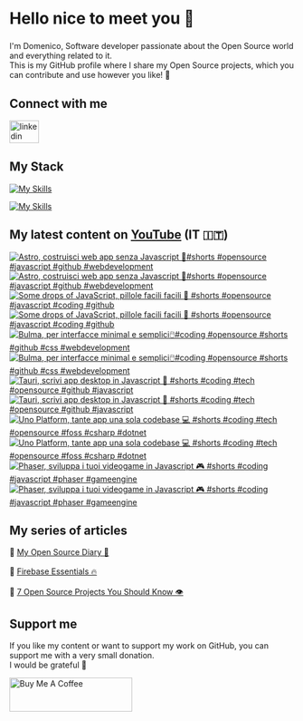 <h1 align="left">Hello nice to meet you 👋 </h1>

###

<p align="left">I'm Domenico, Software developer passionate about the Open Source world and everything related to it.<br>This is my GitHub profile where I share my Open Source projects, which you can contribute and use however you like! 🚀</p>

###

## Connect with me
<div align="left">
    <a href="https://linktr.ee/domenicotenace" target="_blank"><img src="https://raw.githubusercontent.com/maurodesouza/profile-readme-generator/master/src/assets/icons/social/linktree/default.svg" width="52" height="40" alt="linkedin logo" /></a>
</div>




###

###

## My Stack
[![My Skills](https://skillicons.dev/icons?i=js,ts,vue,nuxt,cs,dotnet&theme=light)](https://skillicons.dev#gh-dark-mode-only)

[![My Skills](https://skillicons.dev/icons?i=js,ts,vue,nuxt,cs,dotnet&theme=dark)](https://skillicons.dev#gh-light-mode-only)

###

## My latest content on [YouTube](https://www.youtube.com/@domenicotenacedev) (IT 🇮🇹)

<!-- BEGIN YOUTUBE-CARDS -->
[![Astro, costruisci web app senza Javascript 🚀#shorts #opensource #javascript #github #webdevelopment](https://ytcards.demolab.com/?id=Ltt9uen2REw&title=Astro%2C+costruisci+web+app+senza+Javascript+%F0%9F%9A%80%23shorts+%23opensource+%23javascript+%23github+%23webdevelopment&lang=en&timestamp=1752579465&background_color=%230d1117&title_color=%23ffffff&stats_color=%23dedede&max_title_lines=2&width=250&border_radius=5&duration=35 "Astro, costruisci web app senza Javascript 🚀#shorts #opensource #javascript #github #webdevelopment")](https://www.youtube.com/shorts/Ltt9uen2REw#gh-dark-mode-only)[![Astro, costruisci web app senza Javascript 🚀#shorts #opensource #javascript #github #webdevelopment](https://ytcards.demolab.com/?id=Ltt9uen2REw&title=Astro%2C+costruisci+web+app+senza+Javascript+%F0%9F%9A%80%23shorts+%23opensource+%23javascript+%23github+%23webdevelopment&lang=en&timestamp=1752579465&background_color=%23ffffff&title_color=%2324292f&stats_color=%2357606a&max_title_lines=2&width=250&border_radius=5&duration=35 "Astro, costruisci web app senza Javascript 🚀#shorts #opensource #javascript #github #webdevelopment")](https://www.youtube.com/shorts/Ltt9uen2REw#gh-light-mode-only)
[![Some drops of JavaScript, pillole facili facili 💊 #shorts #opensource #javascript #coding #github](https://ytcards.demolab.com/?id=lPxzFE5e2tY&title=Some+drops+of+JavaScript%2C+pillole+facili+facili+%F0%9F%92%8A+%23shorts+%23opensource+%23javascript+%23coding+%23github&lang=en&timestamp=1751979660&background_color=%230d1117&title_color=%23ffffff&stats_color=%23dedede&max_title_lines=2&width=250&border_radius=5&duration=30 "Some drops of JavaScript, pillole facili facili 💊 #shorts #opensource #javascript #coding #github")](https://www.youtube.com/shorts/lPxzFE5e2tY#gh-dark-mode-only)[![Some drops of JavaScript, pillole facili facili 💊 #shorts #opensource #javascript #coding #github](https://ytcards.demolab.com/?id=lPxzFE5e2tY&title=Some+drops+of+JavaScript%2C+pillole+facili+facili+%F0%9F%92%8A+%23shorts+%23opensource+%23javascript+%23coding+%23github&lang=en&timestamp=1751979660&background_color=%23ffffff&title_color=%2324292f&stats_color=%2357606a&max_title_lines=2&width=250&border_radius=5&duration=30 "Some drops of JavaScript, pillole facili facili 💊 #shorts #opensource #javascript #coding #github")](https://www.youtube.com/shorts/lPxzFE5e2tY#gh-light-mode-only)
[![Bulma, per interfacce minimal e semplici🖱️#coding #opensource #shorts #github #css #webdevelopment](https://ytcards.demolab.com/?id=CAPBzHNu3uw&title=Bulma%2C+per+interfacce+minimal+e+semplici%F0%9F%96%B1%EF%B8%8F%23coding+%23opensource+%23shorts+%23github+%23css+%23webdevelopment&lang=en&timestamp=1751368320&background_color=%230d1117&title_color=%23ffffff&stats_color=%23dedede&max_title_lines=2&width=250&border_radius=5&duration=35 "Bulma, per interfacce minimal e semplici🖱️#coding #opensource #shorts #github #css #webdevelopment")](https://www.youtube.com/shorts/CAPBzHNu3uw#gh-dark-mode-only)[![Bulma, per interfacce minimal e semplici🖱️#coding #opensource #shorts #github #css #webdevelopment](https://ytcards.demolab.com/?id=CAPBzHNu3uw&title=Bulma%2C+per+interfacce+minimal+e+semplici%F0%9F%96%B1%EF%B8%8F%23coding+%23opensource+%23shorts+%23github+%23css+%23webdevelopment&lang=en&timestamp=1751368320&background_color=%23ffffff&title_color=%2324292f&stats_color=%2357606a&max_title_lines=2&width=250&border_radius=5&duration=35 "Bulma, per interfacce minimal e semplici🖱️#coding #opensource #shorts #github #css #webdevelopment")](https://www.youtube.com/shorts/CAPBzHNu3uw#gh-light-mode-only)
[![Tauri, scrivi app desktop in Javascript 👾 #shorts #coding #tech #opensource #github #javascript](https://ytcards.demolab.com/?id=NfEUb3UeURk&title=Tauri%2C+scrivi+app+desktop+in+Javascript+%F0%9F%91%BE+%23shorts+%23coding+%23tech+%23opensource+%23github+%23javascript&lang=en&timestamp=1750762919&background_color=%230d1117&title_color=%23ffffff&stats_color=%23dedede&max_title_lines=2&width=250&border_radius=5&duration=30 "Tauri, scrivi app desktop in Javascript 👾 #shorts #coding #tech #opensource #github #javascript")](https://www.youtube.com/shorts/NfEUb3UeURk#gh-dark-mode-only)[![Tauri, scrivi app desktop in Javascript 👾 #shorts #coding #tech #opensource #github #javascript](https://ytcards.demolab.com/?id=NfEUb3UeURk&title=Tauri%2C+scrivi+app+desktop+in+Javascript+%F0%9F%91%BE+%23shorts+%23coding+%23tech+%23opensource+%23github+%23javascript&lang=en&timestamp=1750762919&background_color=%23ffffff&title_color=%2324292f&stats_color=%2357606a&max_title_lines=2&width=250&border_radius=5&duration=30 "Tauri, scrivi app desktop in Javascript 👾 #shorts #coding #tech #opensource #github #javascript")](https://www.youtube.com/shorts/NfEUb3UeURk#gh-light-mode-only)
[![Uno Platform, tante app una sola codebase 💻 #shorts #coding #tech #opensource #foss #csharp #dotnet](https://ytcards.demolab.com/?id=Mo_pNg6zsSE&title=Uno+Platform%2C+tante+app+una+sola+codebase+%F0%9F%92%BB+%23shorts+%23coding+%23tech+%23opensource+%23foss+%23csharp+%23dotnet&lang=en&timestamp=1750159633&background_color=%230d1117&title_color=%23ffffff&stats_color=%23dedede&max_title_lines=2&width=250&border_radius=5&duration=30 "Uno Platform, tante app una sola codebase 💻 #shorts #coding #tech #opensource #foss #csharp #dotnet")](https://www.youtube.com/shorts/Mo_pNg6zsSE#gh-dark-mode-only)[![Uno Platform, tante app una sola codebase 💻 #shorts #coding #tech #opensource #foss #csharp #dotnet](https://ytcards.demolab.com/?id=Mo_pNg6zsSE&title=Uno+Platform%2C+tante+app+una+sola+codebase+%F0%9F%92%BB+%23shorts+%23coding+%23tech+%23opensource+%23foss+%23csharp+%23dotnet&lang=en&timestamp=1750159633&background_color=%23ffffff&title_color=%2324292f&stats_color=%2357606a&max_title_lines=2&width=250&border_radius=5&duration=30 "Uno Platform, tante app una sola codebase 💻 #shorts #coding #tech #opensource #foss #csharp #dotnet")](https://www.youtube.com/shorts/Mo_pNg6zsSE#gh-light-mode-only)
[![Phaser, sviluppa i tuoi videogame in Javascript 🎮 #shorts #coding #javascript #phaser #gameengine](https://ytcards.demolab.com/?id=Q2EVp-P5340&title=Phaser%2C+sviluppa+i+tuoi+videogame+in+Javascript+%F0%9F%8E%AE+%23shorts+%23coding+%23javascript+%23phaser+%23gameengine&lang=en&timestamp=1749554550&background_color=%230d1117&title_color=%23ffffff&stats_color=%23dedede&max_title_lines=2&width=250&border_radius=5&duration=30 "Phaser, sviluppa i tuoi videogame in Javascript 🎮 #shorts #coding #javascript #phaser #gameengine")](https://www.youtube.com/shorts/Q2EVp-P5340#gh-dark-mode-only)[![Phaser, sviluppa i tuoi videogame in Javascript 🎮 #shorts #coding #javascript #phaser #gameengine](https://ytcards.demolab.com/?id=Q2EVp-P5340&title=Phaser%2C+sviluppa+i+tuoi+videogame+in+Javascript+%F0%9F%8E%AE+%23shorts+%23coding+%23javascript+%23phaser+%23gameengine&lang=en&timestamp=1749554550&background_color=%23ffffff&title_color=%2324292f&stats_color=%2357606a&max_title_lines=2&width=250&border_radius=5&duration=30 "Phaser, sviluppa i tuoi videogame in Javascript 🎮 #shorts #coding #javascript #phaser #gameengine")](https://www.youtube.com/shorts/Q2EVp-P5340#gh-light-mode-only)
<!-- END YOUTUBE-CARDS -->



###



## My series of articles
<div>
  🔸 <a href="https://dev.to/dvalin99/series/29049" target="_blank">My Open Source Diary 📕</a> 
  <br/>
  <br/>
  🔸 <a href="https://dev.to/dvalin99/series/32553" target="_blank">Firebase Essentials 🔥</a> 
  <br/>
  <br/>
  🔸 <a href="https://dev.to/dvalin99/series/27756" target="_blank">7 Open Source Projects You Should Know 👁</a>
  
</div>

## Support me

If you like my content or want to support my work on GitHub, you can support me with a very small donation. 
<br/>
I would be grateful 🥹

<a href="https://www.buymeacoffee.com/domenicotenace" target="_blank"><img src="https://cdn.buymeacoffee.com/buttons/v2/default-yellow.png" alt="Buy Me A Coffee" style="height: 60px !important;width: 217px !important;" ></a>


